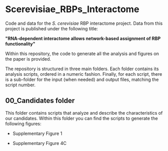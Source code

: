 # Scerevisiae_RBPs_Interactome

Code and data for the *S. cerevisiae* RBP interactome project. Data from this project is published under the following title:

**"RNA-dependent interactome allows network-based assignment of RBP functionality"**
  
Within this repository, the code to generate all the analysis and figures on the paper 
is provided.

The repository is structured in three main folders. Each folder contains its analysis scripts, ordered in a numeric fashion. Finally, for each script, there is a sub-folder for the input (when needed) and output files, matching the script number.

## 00_Candidates folder

This folder contains scripts that analyze and describe the characteristics of our candidates. Within this folder you can find the scripts to generate the following figures:

- Supplementary Figure 1

- Supplementary Figure 4C

